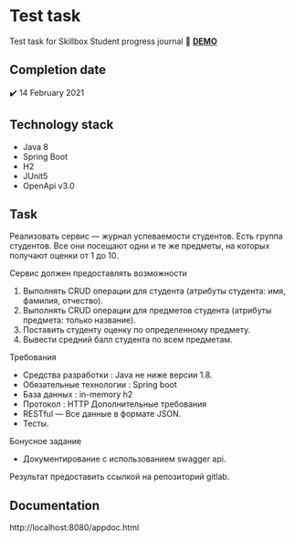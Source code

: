 # Test task
Test task for Skillbox
Student progress journal
:link: [**DEMO**](https://psjournal.herokuapp.com/)

## Completion date 
:heavy_check_mark: 14 February 2021

## Technology stack
- Java 8
- Spring Boot
- H2
- JUnit5
- OpenApi v3.0

## Task

Реализовать сервис — журнал успеваемости студентов. Есть группа студентов.
Все они посещают одни и те же предметы, на которых получают оценки от 1 до 10.

Сервис должен предоставлять возможности
1. Выполнять CRUD операции для студента (атрибуты студента: имя,
фамилия, отчество).
2. Выполнять CRUD операции для предметов студента (атрибуты
предмета: только название).
3. Поставить студенту оценку по определенному предмету.
4. Вывести средний балл студента по всем предметам.

Требования
- Средства разработки : Java не ниже версии 1.8.
- Обязательные технологии : Spring boot
- База данных : in-memory h2
- Протокол : HTTP
Дополнительные требования
- RESTful — Все данные в формате JSON.
- Тесты.

Бонусное задание
- Документирование с использованием swagger api.

Результат предоставить ссылкой на репозиторий gitlab.

## Documentation
http://localhost:8080/appdoc.html